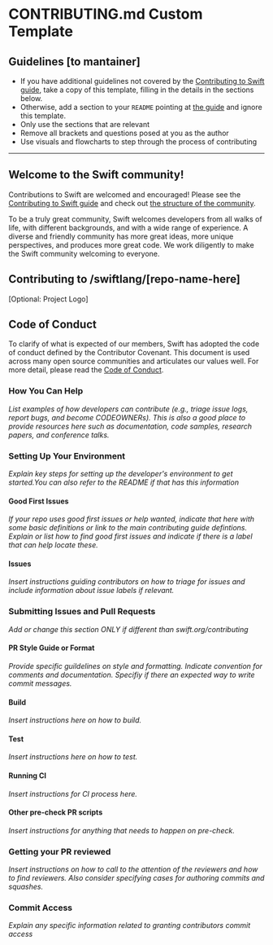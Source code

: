 # CONTRIBUTING.md Custom Template

## Guidelines [to mantainer]
- If you have additional guidelines not covered by the [Contributing to Swift guide](https://swift.org/contributing/), take a copy of this template, filling in the details in the sections below.
- Otherwise, add a section to your `README` pointing at [the guide](https://swift.org/contributing/) and ignore this template. 
- Only use the sections that are relevant
- Remove all brackets and questions posed at you as the author 
- Use visuals and flowcharts to step through the process of contributing
----------

## Welcome to the Swift community!

Contributions to Swift are welcomed and encouraged! Please see the [Contributing to Swift guide](https://www.swift.org/contributing/) and check out [the structure of the community](https://www.swift.org/community/#community-structure).

To be a truly great community, Swift welcomes developers from all walks of life, with different backgrounds, and with a wide range of experience. A diverse and friendly community has more great ideas, more unique perspectives, and produces more great code. We work diligently to make the Swift community welcoming to everyone.

## Contributing to /swiftlang/[repo-name-here]
[Optional: Project Logo]

## Code of Conduct
To clarify of what is expected of our members, Swift has adopted the code of conduct defined by the Contributor Covenant. This document is used across many open source communities and articulates our values well. 
For more detail, please read the [Code of Conduct](https://www.swift.org/code-of-conduct/). 

### How You Can Help
*List examples of how developers can contribute (e.g., triage issue logs, report bugs, and become CODEOWNERs). This is also a good place to provide resources here such as documentation, code samples, research papers, and conference talks.*

### Setting Up Your Environment
*Explain key steps for setting up the developer's environment to get started.You can also refer to the README if that has this information*

#### Good First Issues
*If your repo uses good first issues or help wanted, indicate that here with some basic definitions or link to the main contributing guide defintions. Explain or list how to find good first issues and indicate if there is a label that can help locate these.*

#### Issues
*Insert instructions guiding contributors on how to triage for issues and include information about issue labels if relevant.*

### Submitting Issues and Pull Requests 
*Add or change this section ONLY if different than swift.org/contributing*

#### PR Style Guide or Format 
*Provide specific guildelines on style and formatting. Indicate convention for comments and documentation. Specifiy if there an expected way to write commit messages.*

#### Build
*Insert instructions here on how to build.*

#### Test
*Insert instructions here on how to test.*

#### Running CI 
*Insert instructions for CI process here.*

#### Other pre-check PR scripts
*Insert instructions for anything that needs to happen on pre-check.*

### Getting your PR reviewed 
*Insert instructions on how to call to the attention of the reviewers and how to find reviewers. Also consider specifying cases for authoring commits and squashes.*


### Commit Access
*Explain any specific information related to granting contributors commit access* 
